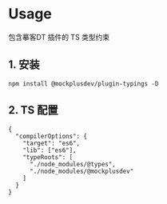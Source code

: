 # Usage

包含摹客DT 插件的 TS 类型约束

## 1. 安装

```
npm install @mockplusdev/plugin-typings -D
```
## 2. TS 配置

```
{
  "compilerOptions": {
    "target": "es6",
    "lib": ["es6"],
    "typeRoots": [
      "./node_modules/@types",
      "./node_modules/@mockplusdev"
    ]
  }
}

```